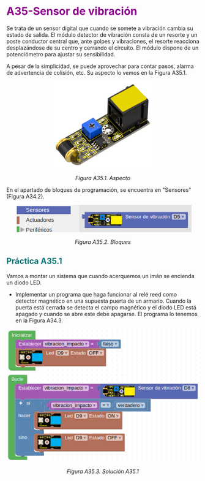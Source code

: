# <FONT COLOR=#8B008B>A35-Sensor de vibración</font>
Se trata de un sensor digital que cuando se somete a vibración cambia su estado de salida. El módulo detector de vibración consta de un resorte y un poste conductor central que, ante golpes y vibraciones, el resorte reacciona desplazándose de su centro y cerrando el circuito. El módulo dispone de un potenciómetro para ajustar su sensibilidad.

A pesar de la simplicidad, se puede aprovechar para contar pasos, alarma de advertencia de colisión, etc. Su aspecto lo vemos en la Figura A35.1.

<center>

![Aspecto](../img/A35/FA35_1.png)

*Figura A35.1. Aspecto*

</center>

En el apartado de bloques de programación, se encuentra en "Sensores" (Figura A34.2).

<center>

![Bloques](../img/A35/FA35_2.png)

*Figura A35.2. Bloques*

</center>

## <FONT COLOR=#007575>**Práctica A35.1**</font>
Vamos a montar un sistema que cuando acerquemos un imán se encienda un diodo LED.

* Implementar un programa que haga funcionar al relé reed como detector magnético en una supuesta puerta de un armario. Cuando la puerta está cerrada se detecta el campo magnético y el diodo LED está apagado y cuando se abre este debe apagarse. El programa lo tenemos en la Figura A34.3.

<center>

![Solución A35.1](../img/A35/FA35_3.png)

*Figura A35.3. Solución A35.1*

</center>

